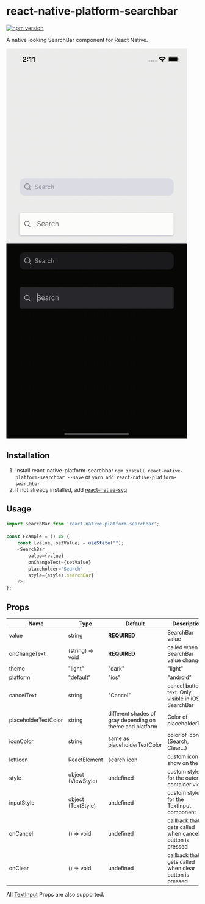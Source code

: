 # react-native-platform-searchbar

[![npm version](https://badge.fury.io/js/react-native-platform-searchbar.svg)](https://badge.fury.io/js/react-native-platform-searchbar)

A native looking SearchBar component for React Native.

![Demo](https://github.com/benediktviebahn/react-native-platform-searchbar/raw/master/media/demo.gif)

## Installation

1. install react-native-platform-searchbar
   `npm install react-native-platform-searchbar --save` or `yarn add react-native-platform-searchbar`
2. if not already installed, add [react-native-svg](https://github.com/react-native-community/react-native-svg)

## Usage

```js
import SearchBar from 'react-native-platform-searchbar';

const Example = () => {
    const [value, setValue] = useState("");
    <SearchBar
        value={value}
        onChangeText={setValue}
        placeholder="Search"
        style={styles.searchBar}
    />;
};
```

## Props

| Name                 | Type                                    | Default                                                  | Description                                                     |
| -------------------- | --------------------------------------- | -------------------------------------------------------- | --------------------------------------------------------------- |
| value                | string                                  | **REQUIRED**                                             | SearchBar value                                                 |
| onChangeText         | (string) => void                        | **REQUIRED**                                             | called when SearchBar value changes                             |
| theme                | "light" | "dark"                        | "light"                                                  | SearchBar theme                                                 |
| platform             | "default" | "ios" | "android"           | "default"                                                | which SearchBar version to use. "default" uses current platform |
| cancelText           | string                                  | "Cancel"                                                 | cancel button text. Only visible in iOS SearchBar               |
| placeholderTextColor | string                                  | different shades of gray depending on theme and platform | Color of placeholderText                                        |
| iconColor            | string                                  | same as placeholderTextColor                             | color of icons (Search, Clear...)                               |
| leftIcon             | ReactElement                            | search icon                                              | custom icon to show on the left                                 |
| style                | object (ViewStyle)                      | undefined                                                | custom style for the outer container view                       |
| inputStyle           | object (TextStyle)                      | undefined                                                | custom style for the TextInput component                        |
| onCancel             | () => void                              | undefined                                                | callback that gets called when cancel button is pressed         |
| onClear              | () => void                              | undefined                                                | callback that gets called when clear button is pressed          |

All [TextInput](https://reactnative.dev/docs/textinput) Props are also supported.